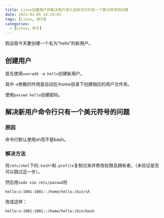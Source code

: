 ```yaml
---
title: Linux创建用户并解决用户进入后命令行只有一个美元符号的问题
date: 2021-01-05 14:19:03
tags: [Linux, 命令]
categories: 
  - [Linux, 命令]
---
```

假设我今天要创建一个名为“hello”的新用户。

<!-- more -->

## 创建用户

首先使用`useradd -m hello`创建新用户。

其中`-m`参数的作用是自动在/home目录下创建相应的用户文件夹。

使用`passwd hello`创建密码。

## 解决新用户命令行只有一个美元符号的问题

### 原因

命令行默认使用sh而不是bash。

### 解决方法

将`/etc/skel`下的`.bash*`和`.profile`复制过来并修改权限及拥有者。（未验证是否可以跳过这一步）。

然后用`sudo vim /etc/passwd`将

```
hello:x:1001:1001::/home/hello:/bin/sh
```

改成这样：

```
hello:x:1001:1001::/home/hello:/bin/bash
```